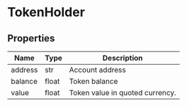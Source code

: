 # TokenHolder


## Properties
Name | Type | Description
------------ | ------------- | -------------
address | str | Account address
balance | float | Token balance
value | float | Token value in quoted currency.


